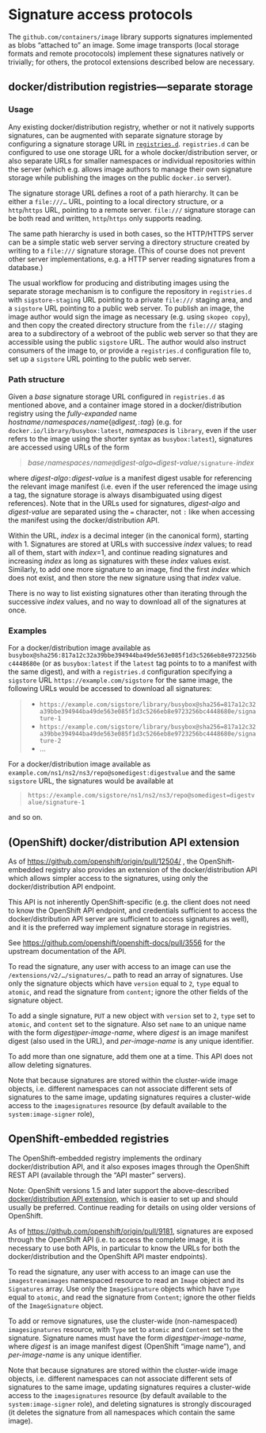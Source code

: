 # Signature access protocols

The `github.com/containers/image` library supports signatures implemented as blobs “attached to” an image.
Some image transports (local storage formats and remote procotocols) implement these signatures natively
or trivially; for others, the protocol extensions described below are necessary.

## docker/distribution registries—separate storage

### Usage

Any existing docker/distribution registry, whether or not it natively supports signatures,
can be augmented with separate signature storage by configuring a signature storage URL in [`registries.d`](registries.d.md).
`registries.d` can be configured to use one storage URL for a whole docker/distribution server,
or also separate URLs for smaller namespaces or individual repositories within the server
(which e.g. allows image authors to manage their own signature storage while publishing
the images on the public `docker.io` server).

The signature storage URL defines a root of a path hierarchy.
It can be either a `file:///…` URL, pointing to a local directory structure,
or a `http`/`https` URL, pointing to a remote server.
`file:///` signature storage can be both read and written, `http`/`https` only supports reading.

The same path hierarchy is used in both cases, so the HTTP/HTTPS server can be
a simple static web server serving a directory structure created by writing to a `file:///` signature storage.
(This of course does not prevent other server implementations,
e.g. a HTTP server reading signatures from a database.)

The usual workflow for producing and distributing images using the separate storage mechanism
is to configure the repository in `registries.d` with `sigstore-staging` URL pointing to a private
`file:///` staging area, and a `sigstore` URL pointing to a public web server.
To publish an image, the image author would sign the image as necessary (e.g. using `skopeo copy`),
and then copy the created directory structure from the `file:///` staging area
to a subdirectory of a webroot of the public web server so that they are accessible using the public `sigstore` URL.
The author would also instruct consumers of the image to, or provide a `registries.d` configuration file to,
set up a `sigstore` URL pointing to the public web server.

### Path structure

Given a _base_ signature storage URL configured in `registries.d` as mentioned above,
and a container image stored in a docker/distribution registry using the _fully-expanded_ name
_hostname_`/`_namespaces_`/`_name_{`@`_digest_,`:`_tag_} (e.g. for `docker.io/library/busybox:latest`,
_namespaces_ is `library`, even if the user refers to the image using the shorter syntax as `busybox:latest`),
signatures are accessed using URLs of the form
> _base_`/`_namespaces_`/`_name_`@`_digest-algo_`=`_digest-value_`/signature-`_index_

where _digest-algo_`:`_digest-value_ is a manifest digest usable for referencing the relevant image manifest
(i.e. even if the user referenced the image using a tag,
the signature storage is always disambiguated using digest references).
Note that in the URLs used for signatures,
_digest-algo_ and _digest-value_ are separated using the `=` character,
not `:` like when accessing the manifest using the docker/distribution API.

Within the URL, _index_ is a decimal integer (in the canonical form), starting with 1.
Signatures are stored at URLs with successive _index_ values; to read all of them, start with _index_=1,
and continue reading signatures and increasing _index_ as long as signatures with these _index_ values exist.
Similarly, to add one more signature to an image, find the first _index_ which does not exist, and
then store the new signature using that _index_ value.

There is no way to list existing signatures other than iterating through the successive _index_ values,
and no way to download all of the signatures at once.

### Examples

For a docker/distribution image available as `busybox@sha256:817a12c32a39bbe394944ba49de563e085f1d3c5266eb8e9723256bc4448680e`
(or as `busybox:latest` if the `latest` tag points to to a manifest with the same digest),
and with a `registries.d` configuration specifying a `sigstore` URL `https://example.com/sigstore` for the same image,
the following URLs would be accessed to download all signatures:
> - `https://example.com/sigstore/library/busybox@sha256=817a12c32a39bbe394944ba49de563e085f1d3c5266eb8e9723256bc4448680e/signature-1`
> - `https://example.com/sigstore/library/busybox@sha256=817a12c32a39bbe394944ba49de563e085f1d3c5266eb8e9723256bc4448680e/signature-2`
> - …

For a docker/distribution image available as `example.com/ns1/ns2/ns3/repo@somedigest:digestvalue` and the same
`sigstore` URL, the signatures would be available at
> `https://example.com/sigstore/ns1/ns2/ns3/repo@somedigest=digestvalue/signature-1`

and so on.

## (OpenShift) docker/distribution API extension

As of https://github.com/openshift/origin/pull/12504/ , the OpenShift-embedded registry also provides
an extension of the docker/distribution API which allows simpler access to the signatures,
using only the docker/distribution API endpoint.

This API is not inherently OpenShift-specific (e.g. the client does not need to know the OpenShift API endpoint,
and credentials sufficient to access the docker/distribution API server are sufficient to access signatures as well),
and it is the preferred way implement signature storage in registries.

See https://github.com/openshift/openshift-docs/pull/3556 for the upstream documentation of the API.

To read the signature, any user with access to an image can use the `/extensions/v2/…/signatures/…`
path to read an array of signatures.  Use only the signature objects
which have `version` equal to `2`, `type` equal to `atomic`, and read the signature from `content`;
ignore the other fields of the signature object.

To add a single signature, `PUT` a new object with `version` set to `2`, `type` set to `atomic`,
and `content` set to the signature.  Also set `name` to an unique name with the form
_digest_`@`_per-image-name_, where _digest_ is an image manifest digest (also used in the URL),
and _per-image-name_ is any unique identifier.

To add more than one signature, add them one at a time.  This API does not allow deleting signatures.

Note that because signatures are stored within the cluster-wide image objects,
i.e. different namespaces can not associate different sets of signatures to the same image,
updating signatures requires a cluster-wide access to the `imagesignatures` resource
(by default available to the `system:image-signer` role),

## OpenShift-embedded registries

The OpenShift-embedded registry implements the ordinary docker/distribution API,
and it also exposes images through the OpenShift REST API (available through the “API master” servers).

Note: OpenShift versions 1.5 and later support the above-described [docker/distribution API extension](#openshift-dockerdistribution-api-extension),
which is easier to set up and should usually be preferred.
Continue reading for details on using older versions of OpenShift.

As of https://github.com/openshift/origin/pull/9181,
signatures are exposed through the OpenShift API
(i.e. to access the complete image, it is necessary to use both APIs,
in particular to know the URLs for both the docker/distribution and the OpenShift API master endpoints).

To read the signature, any user with access to an image can use the `imagestreamimages` namespaced
resource to read an `Image` object and its `Signatures` array.  Use only the `ImageSignature` objects
which have `Type` equal to `atomic`, and read the signature from `Content`; ignore the other fields of
the `ImageSignature` object.

To add or remove signatures, use the cluster-wide (non-namespaced) `imagesignatures` resource,
with `Type` set to `atomic` and `Content` set to the signature.  Signature names must have the form
_digest_`@`_per-image-name_, where _digest_ is an image manifest digest (OpenShift “image name”),
and _per-image-name_ is any unique identifier.

Note that because signatures are stored within the cluster-wide image objects,
i.e. different namespaces can not associate different sets of signatures to the same image,
updating signatures requires a cluster-wide access to the `imagesignatures` resource
(by default available to the `system:image-signer` role),
and deleting signatures is strongly discouraged
(it deletes the signature from all namespaces which contain the same image).
